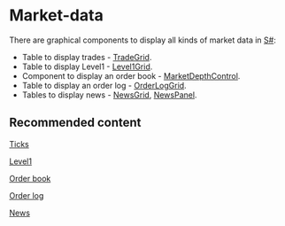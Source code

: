 # Market\-data

There are graphical components to display all kinds of market data in [S\#](StockSharpAbout.md):

- Table to display trades \- [TradeGrid](xref:StockSharp.Xaml.TradeGrid).
- Table to display Level1 \- [Level1Grid](xref:StockSharp.Xaml.Level1Grid).
- Component to display an order book \- [MarketDepthControl](xref:StockSharp.Xaml.MarketDepthControl).
- Table to display an order log \- [OrderLogGrid](xref:StockSharp.Xaml.OrderLogGrid).
- Tables to display news \- [NewsGrid](xref:StockSharp.Xaml.NewsGrid), [NewsPanel](xref:StockSharp.Xaml.NewsPanel).

## Recommended content

[Ticks](GuiTradeGrid.md)

[Level1](GuiLevel1Grid.md)

[Order book](GuiMarketDepthControl.md)

[Order log](GuiOrderLogGrid.md)

[News](GuiNewsGrid.md)
